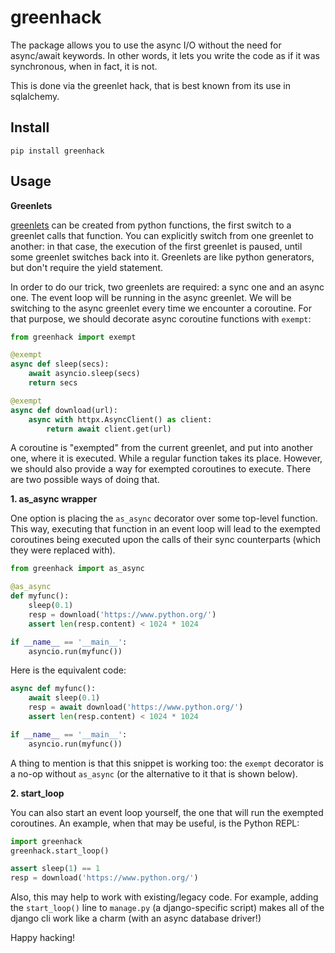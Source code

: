 # greenhack

The package allows you to use the async I/O
without the need for async/await keywords. In other words,
it lets you write the code as if it was synchronous,
when in fact, it is not.

This is done via the greenlet hack,
that is best known from its use in sqlalchemy.



## Install

```
pip install greenhack
```

## Usage

**Greenlets**

[greenlets](https://greenlet.readthedocs.io)
can be created from python functions, the first switch to a greenlet
calls that function.
You can explicitly switch from one
greenlet to another: in that case, the execution of the first greenlet is paused,
until some greenlet switches back into it. Greenlets are like python generators,
but don't require the yield statement.

In order to do our trick, two greenlets are required: a sync one and an async one.
The event loop will be running in the async greenlet.
We will be switching to the async greenlet every time we encounter a coroutine.
For that purpose, we should decorate async coroutine functions with
`exempt`:

```python
from greenhack import exempt

@exempt
async def sleep(secs):
    await asyncio.sleep(secs)
    return secs

@exempt
async def download(url):
    async with httpx.AsyncClient() as client:
        return await client.get(url)

```

A coroutine is "exempted" from the current greenlet, and put into another one,
where it is executed. While a regular function takes its place.
However, we should also provide a way for exempted coroutines to execute.
There are two possible ways of doing that.

**1. as_async wrapper**

One option is placing the `as_async` decorator over some top-level function.
This way, executing that function in an event loop will lead to the
exempted coroutines being executed upon the calls of their sync counterparts
(which they were replaced with).

```python
from greenhack import as_async

@as_async
def myfunc():
    sleep(0.1)
    resp = download('https://www.python.org/')
    assert len(resp.content) < 1024 * 1024

if __name__ == '__main__':
    asyncio.run(myfunc())
```

Here is the equivalent code:

```python
async def myfunc():
    await sleep(0.1)
    resp = await download('https://www.python.org/')
    assert len(resp.content) < 1024 * 1024

if __name__ == '__main__':
    asyncio.run(myfunc())
```

A thing to mention is that this snippet is working too:
the `exempt` decorator is a no-op without `as_async` (or the
alternative to it that is shown below).

**2. start_loop**

You can also start an event loop yourself, the one that will run the
exempted coroutines. An example, when that may be useful, is the Python REPL:

```python
import greenhack
greenhack.start_loop()

assert sleep(1) == 1
resp = download('https://www.python.org/')
```

Also, this may help to work with existing/legacy code. For example, adding the
`start_loop()` line to `manage.py` (a django-specific script) makes all of the
django cli work like a charm (with an async database driver!)

Happy hacking!